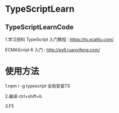 # TypeScriptLearn
TypeScriptLearnCode
--------------
1.学习资料
  TypeScript 入门教程 : https://ts.xcatliu.com/
  
  ECMAScript 6 入门 :   http://es6.ruanyifeng.com/

# 使用方法
1.npm i -g typescript 全局安装TS

2.编译 ctrl+shift+b 

3.F5